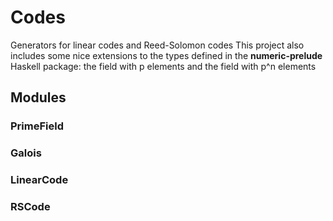 # Codes
Generators for linear codes and Reed-Solomon codes
This project also includes some nice extensions to the types defined in the **numeric-prelude** Haskell package: the field with p elements and the field with p^n elements

## Modules
### PrimeField

### Galois

### LinearCode

### RSCode
